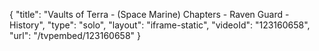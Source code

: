 {
    "title": "Vaults of Terra - (Space Marine) Chapters - Raven Guard - History",
    "type": "solo",
    "layout": "iframe-static",
    "videoId": "123160658",
    "url": "\/tvpembed\/123160658"
}